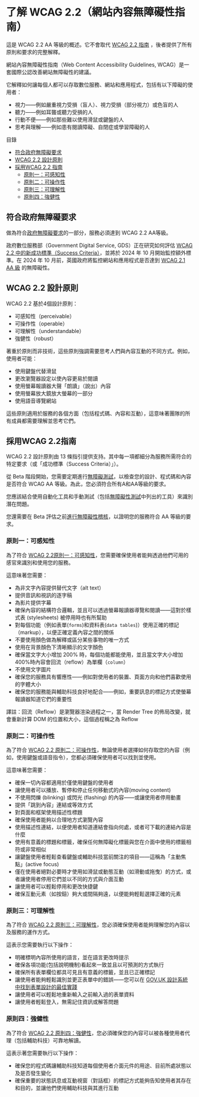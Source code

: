 # 了解 WCAG 2.2（網站內容無障礙性指南）

這是 WCAG 2.2 AA 等級的概述。它不會取代 [WCAG 2.2 指南](https://www.w3.org/TR/WCAG22/) ，後者提供了所有原則和要求的完整解釋。

網站內容無障礙性指南（Web Content Accessibility Guidelines, WCAG）是一套國際公認改善網站無障礙性的建議。

它解釋如何讓每個人都可以存取數位服務、網站和應用程式，包括有以下障礙的使用者：

- 視力——例如嚴重視力受損（盲人）、視力受損（部分視力）或色盲的人
- 聽力——例如耳聾或聽力受損的人
- 行動不便——例如那些難以使用滑鼠或鍵盤的人
- 思考與理解——例如患有閱讀障礙、自閉症或學習障礙的人

目錄

 - [符合政府無障礙要求](#符合政府無障礙要求)
 - [WCAG 2.2 設計原則](#wcag-22設計原則)
 - [採用WCAG 2.2 指南](#wcag-22設計原則)
    - [原則一：可感知性](#原則一可感知性)
    - [原則二：可操作性](#原則二可操作性)
    - [原則三：可理解性](#原則三可理解性)
    - [原則四：強健性](#原則四強健性)

## 符合政府無障礙要求

做為符合[政府無障礙要求](https://www.gov.uk/service-manual/helping-people-to-use-your-service/making-your-service-accessible-an-introduction#meeting-government-accessibility-requirements)的一部分，服務必須達到 WCAG
2.2 AA等級。

政府數位服務部（Government Digital Service, GDS）正在研究如何評估 [WCAG 2.2 中的新成功標準（Success Criteria）](https://www.w3.org/TR/WCAG22/)，並將於 2024 年 10 月開始監控額外標準。在 2024 年 10 月前，英國政府將監控網站和應用程式是否達到 [WCAG 2.1 AA 級](https://www.w3.org/TR/WCAG21/) 的無障礙性。

## WCAG 2.2 設計原則

WCAG 2.2 基於4個設計原則：

- 可感知性（perceivable）
- 可操作性（operable）
- 可理解性（understandable）
- 強健性（robust）

著重於原則而非技術，這些原則強調需要思考人們與內容互動的不同方式。例如，使用者可能：

- 使用鍵盤代替滑鼠
- 更改瀏覽器設定以使內容更易於閱讀
- 使用螢幕報讀器大聲「朗讀」（說出）內容
- 使用螢幕放大鏡放大螢幕的一部分
- 使用語音導覽網站

這些原則適用於服務的各個方面（包括程式碼、內容和互動），這意味著團隊的所有成員都需要理解並思考它們。

## 採用WCAG 2.2指南

WCAG 2.2 設計原則由 13 條指引提供支持。其中每一項都細分為服務所需符合的特定要求（或「成功標準（Success Criteria）」）。

從 Beta 階段開始，您需要定期進行[無障礙測試](https://www.gov.uk/service-manual/technology/testing-for-accessibility)，以檢查您的設計、程式碼和內容是否符合 WCAG AA 等級。為此，您必須符合所有A和AA等級的要求。

您應該結合使用自動化工具和手動測試（包括[無障礙性測試](https://www.gov.uk/service-manual/helping-people-to-use-your-service/testing-for-accessibility)中列出的工具）來識別潛在問題。

您還需要在 Beta 評估之前[進行無障礙性稽核](https://www.gov.uk/service-manual/helping-people-to-use-your-service/making-your-service-accessible-an-introduction/#getting-an-accessibility-audit)，以證明您的服務符合 AA 等級的要求。

### 原則一：可感知性

為了符合 [WCAG 2.2原則一：可感知性](https://www.w3.org/TR/WCAG22/#perceivable)，您需要確保使用者能夠透過他們可用的感官來識別和使用您的服務。

這意味著您需要：

- 為非文字內容提供替代文字（alt text）
- 提供音訊和視訊的逐字稿
- 為影片提供字幕
- 確保內容的結構符合邏輯，並且可以透過螢幕報讀器導覽和閱讀——這對於樣式表 (stylesheets) 被停用時也有所幫助
- 對每個功能（例如表單(`forms`)和資料表(`data tables`)）使用正確的標記（markup），以便正確定義內容之間的關係
- 不要使用顏色做為解釋或區分某些事物的唯一方式
- 使用在背景顏色下清晰顯示的文字顏色
- 確保當文字大小增加 200% 時，每個功能都能使用，並且當文字大小增加 400%時內容會回流（reflow）為單欄（`column`）
- 不使用文字圖片
- 確保您的服務具有響應性——例如對使用者的裝置、頁面方向和他們喜歡使用的字體大小
- 確保您的服務能與輔助科技良好地配合——例如，重要訊息的標記方式使螢幕報讀器知道它們的重要性

譯註：回流（Reflow）是瀏覽器渲染過程之一，當 Render Tree 的佈局改變，就會重新計算 DOM 的位置和大小，這個過程稱之為 Reflow

### 原則二：可操作性

為了符合 [WCAG 2.2 原則二：可操作性](https://www.w3.org/TR/WCAG22/#operable)，無論使用者選擇如何存取您的內容（例如，使用鍵盤或語音指令），您都必須確保使用者可以找到並使用。

這意味著您需要：

- 確保一切內容都適用於僅使用鍵盤的使用者
- 讓使用者可以播放、暫停和停止任何移動式的內容(moving content)
- 不使用閃爍 (blinking) 或閃光 (flashing) 的內容——或讓使用者停用動畫
- 提供「跳到內容」連結或等效方式
- 對頁面和框架使用描述性標題
- 確保使用者能夠以合理地方式瀏覽內容
- 使用描述性連結，以便使用者知道連結會指向何處，或者可下載的連結內容是什麼
- 使用有意義的標題和標籤，確保任何無障礙化標籤與您在介面中使用的標籤相符或非常相似
- 讓鍵盤使用者輕鬆查看鍵盤或輔助科技當前關注的項目——這稱為「主動焦點」(active focus)
- 僅在使用者絕對必要時才使用如滑鼠或動態互動（如滑動或拖曳）的方式，或者讓使用者停用它們並以不同的方式與介面互動
- 讓使用者可以輕鬆停用和更改快捷鍵
- 確保互動元素（如按鈕）夠大或間隔夠遠，以便能夠輕鬆選擇正確的元素

### 原則三：可理解性

為了符合 [WCAG
2.2 原則三：可理解性](https://www.w3.org/TR/WCAG22/#understandable)，您必須確保使用者能夠理解您的內容以及服務的運作方式。

這表示您需要執行以下操作：

- 明確標明內容所使用的語言，並在語言更改時提示
- 確保各項功能(包括說明機制)看起來一致並且以可預測的方式執行
- 確保所有表單欄位都具可見且有意義的標籤，並且已正確標記
- 讓使用者能夠輕鬆識別並更正表單中的錯誤——您可以在 [GOV.UK 設計系統中找到表單設計的最佳實踐](https://design-system.service.gov.uk/)
- 讓使用者可以輕鬆地重新輸入之前輸入過的表單資料
- 讓使用者輕鬆登入，無需記住資訊或解答問題

### 原則四：強健性

為了符合 [WCAG
2.2 原則四：強健性](https://www.w3.org/TR/WCAG22/#robust)，您必須確保您的內容可以被各種使用者代理（包括輔助科技）可靠地解讀。

這表示著您需要執行以下操作：

- 確保您的程式碼讓輔助科技知道每個使用者介面元件的用途、目前所處狀態以及是否發生變化
- 確保重要的狀態訊息或互動視窗（對話框）的標記方式能夠告知使用者其存在和目的，並讓他們使用輔助科技與其進行互動
